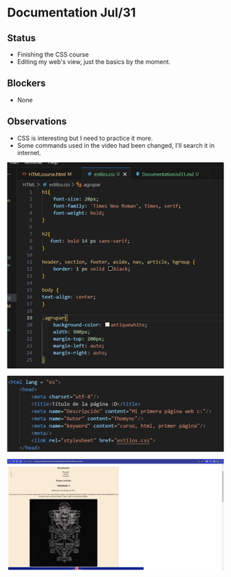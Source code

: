 # Documentation Jul/31

## Status
* Finishing the CSS course
* Editing my web's view, just the basics by the moment.

## Blockers

* None

## Observations

* CSS is interesting but I need to practice it more.
* Some commands used in the video had been changed, I'll search it in internet.


![evidence1](Images/Jul311.jpg "Pantalla principal")

![evidence1](Images/Jul312.jpg "Página de Cursos")

![evidence1](Images/Jul313.jpg "Página de ejercicios")
